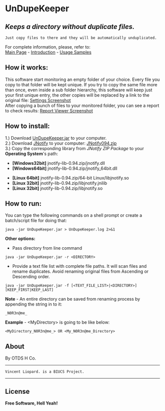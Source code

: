 # UnDupeKeeper
*Keeps a directory without duplicate files.*
--
    Just copy files to there and they will be automatically unduplicated.
For complete information, please, refer to:  
[Main Page](http://vliopard.wordpress.com/undupekeeper/) - [Introduction](http://vliopard.wordpress.com/undupekeeper/introduction/) - [Usage Samples](http://vliopard.wordpress.com/undupekeeper/usage-samples/)
## How it works:
This software start monitoring an empty folder of your choice. Every file you copy to that folder will be kept unique. If you try to copy the same file more than once, even inside a sub folder hierarchy, this software will keep just your first unique entry, the other copies will be replaced by a link to the original file: [Settings Screenshot](https://github.com/vliopard/UnDupeKeeper/raw/master/undupekeeper1.png)  
After copying a bunch of files to your monitored folder, you can see a report to check results: [Report Viewer Screenshot](https://github.com/vliopard/UnDupeKeeper/raw/master/undupekeeper2.png)
## How to install:
1.) Download [UnDupeKeeper.jar](https://github.com/vliopard/UnDupeKeeper/blob/master/UnDupeKeeper.jar?raw=true) to your computer.  
2.) Download [JNotify](http://jnotify.sourceforge.net/) to your computer: [JNotify094.zip](http://sourceforge.net/projects/jnotify/files/jnotify/jnotify-0.94/jnotify-lib-0.94.zip/download)  
3.) Copy the corresponding library from *JNotify ZIP Package* to your **Operating System**'s path:
* **[Windows32bit]** jnotify-lib-0.94.zip/jnotify.dll
* **[Windows64bit]** jnotify-lib-0.94.zip/jnotify_64bit.dll
- **[Linux 64bit]** jnotify-lib-0.94.zip/64-bit Linux/libjnotify.so
- **[Linux 32bit]** jnotify-lib-0.94.zip/libjnotify.jnilib
- **[Linux 32bit]** jnotify-lib-0.94.zip/libjnotify.so
## How to run:
You can type the following commands on a shell prompt or create a batch/script file for doing that:
```
java -jar UnDupeKeeper.jar > UnDupeKeeper.log 2>&1
```
**Other options:**
- Pass directory from line command
```
java -jar UnDupeKeeper.jar -r <DIRECTORY>
```
- Provide a text file list with complete file paths. It will scan files and rename duplicates. Avoid renaming original files from Ascending or Descending order.
```
java -jar UnDupeKeeper.jar -f [<TEXT_FILE_LIST>|<DIRECTORY>] [KEEP_FIRST|KEEP_LAST]
```
**Note** - An entire directory can be saved from renaming process by appending the string in to it:
```
_N0R3n@me_
```
**Example** - \<MyDirectory\> is going to be like below:
```
<MyDirectory_N0R3n@me_> OR <My_N0R3n@me_Directory>
```
## About
By OTDS H Co.
___
    Vincent Liopard. is a BIUCS Project.
___
## License
**Free Software, Hell Yeah!**
